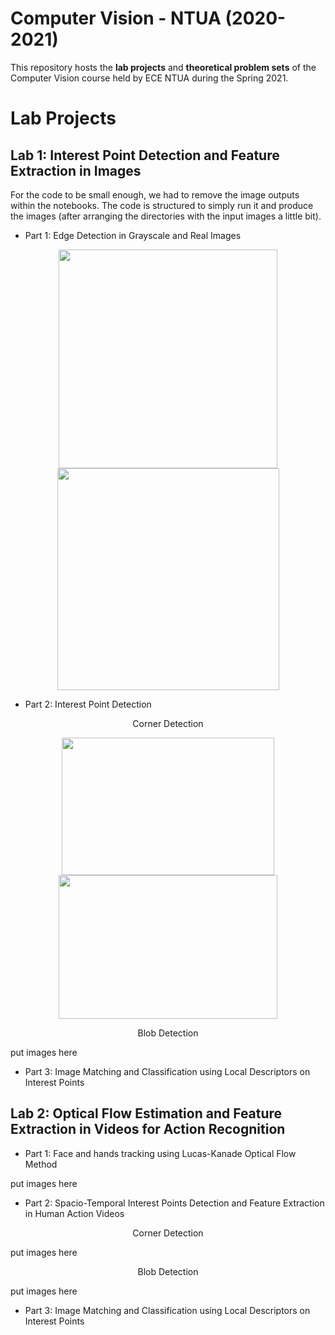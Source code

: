 # Computer Vision - NTUA (2020-2021)

This repository hosts the **lab projects** and **theoretical problem sets** of the Computer Vision course held by ECE NTUA during the Spring 2021.

# Lab Projects

## Lab 1: Interest Point Detection and Feature Extraction in Images

For the code to be small enough, we had to remove the image outputs within the notebooks. The code is structured to simply run it and produce the images (after arranging the directories with the input images a little bit).

- Part 1: Edge Detection in Grayscale and Real Images


<p align="center">
  <img width="350" height="350" src="https://github.com/d-dimos/computer_vision_ntua/blob/master/labs/lab1/README_imgs/edge_in.jpg?raw=true">
  <img width="355" height="355" src="https://github.com/d-dimos/computer_vision_ntua/blob/master/labs/lab1/README_imgs/edge_out.png?raw=true">
</p>


- Part 2: Interest Point Detection 

<p align="center">
    Corner Detection
</p>

<p align="center">
  <img width="340" height="220" src="https://github.com/d-dimos/computer_vision_ntua/blob/master/labs/lab1/README_imgs/corner_in.jpg?raw=true">
  <img width="350" height="230" src="https://github.com/d-dimos/computer_vision_ntua/blob/master/labs/lab1/README_imgs/corner_out.png?raw=true">
</p>

<p align="center">
    Blob Detection
</p>

put images here

- Part 3: Image Matching and Classification using Local Descriptors on Interest Points


## Lab 2: Optical Flow Estimation and Feature Extraction in Videos for Action Recognition

- Part 1: Face and hands tracking using Lucas-Kanade Optical Flow Method

put images here

- Part 2: Spacio-Temporal Interest Points Detection and Feature Extraction in Human Action Videos 

<p align="center">
    Corner Detection
</p>

put images here

<p align="center">
    Blob Detection
</p>

put images here

- Part 3: Image Matching and Classification using Local Descriptors on Interest Points



